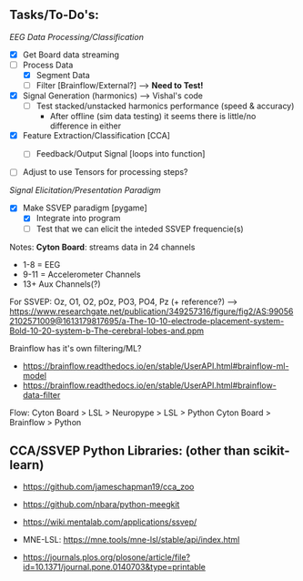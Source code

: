 ## Tasks/To-Do's:

_EEG Data Processing/Classification_
- [X] Get Board data streaming
- [ ] Process Data
  - [X] Segment Data
  - [ ] Filter [Brainflow/External?] --> **Need to Test!**
- [X] Signal Generation (harmonics) --> Vishal's code
  - [ ] Test stacked/unstacked harmonics performance (speed & accuracy)
    - After offline (sim data testing) it seems there is little/no difference in either
- [X] Feature Extraction/Classification [CCA]
  - [ ] Feedback/Output Signal [loops into function]


- [ ] Adjust to use Tensors for processing steps?

_Signal Elicitation/Presentation Paradigm_
- [X] Make SSVEP paradigm [pygame]
  - [X] Integrate into program
  - [ ] Test that we can elicit the inteded SSVEP frequencie(s)

Notes:
**Cyton Board**: streams data in 24 channels
- 1-8 = EEG
- 9-11 = Accelerometer Channels
- 13+ Aux Channels(?)


For SSVEP: Oz, O1, O2, pOz, PO3, PO4, Pz (+ reference?)
    --> https://www.researchgate.net/publication/349257316/figure/fig2/AS:990562102571009@1613179817695/a-The-10-10-electrode-placement-system-Bold-10-20-system-b-The-cerebral-lobes-and.ppm

Brainflow has it's own filtering/ML?
- https://brainflow.readthedocs.io/en/stable/UserAPI.html#brainflow-ml-model
- https://brainflow.readthedocs.io/en/stable/UserAPI.html#brainflow-data-filter


Flow:
Cyton Board > LSL > Neuropype > LSL > Python
Cyton Board > Brainflow > Python


## CCA/SSVEP Python Libraries: (other than scikit-learn)
- https://github.com/jameschapman19/cca_zoo
- https://github.com/nbara/python-meegkit
- https://wiki.mentalab.com/applications/ssvep/
- MNE-LSL: https://mne.tools/mne-lsl/stable/api/index.html

- https://journals.plos.org/plosone/article/file?id=10.1371/journal.pone.0140703&type=printable